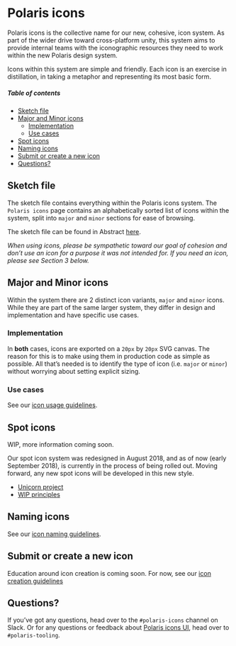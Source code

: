 # Polaris icons

Polaris icons is the collective name for our new, cohesive, icon system. As part of the wider drive toward cross-platform unity, this system aims to provide internal teams with the iconographic resources they need to work within the new Polaris design system.

Icons within this system are simple and friendly. Each icon is an exercise in distillation, in taking a metaphor and representing its most basic form.

##### Table of contents

- [Sketch file](#sketch-file)
- [Major and Minor icons](#major-and-minor-icons)
  - [Implementation](#implementation)
  - [Use cases](#use-cases)
- [Spot icons](#spot-icons)
- [Naming icons](#naming-icons)
- [Submit or create a new icon](#submit-or-create-a-new-icon)
- [Questions?](#questions)

## Sketch file

The sketch file contains everything within the Polaris icons system. The `Polaris icons` page contains an alphabetically sorted list of icons within the system, split into `major` and `minor` sections for ease of browsing.

The sketch file can be found in Abstract [here](https://share.abstractapp.com/f348c474-832c-4032-8867-4c84286d8666).

_When using icons, please be sympathetic toward our goal of cohesion and don’t use an icon for a purpose it was not intended for. If you need an icon, please see *Section 3* below._

## Major and Minor icons

Within the system there are 2 distinct icon variants, `major` and `minor` icons. While they are part of the same larger system, they differ in design and implementation and have specific use cases.

### Implementation

In **both** cases, icons are exported on a `20px` by `20px` SVG canvas. The reason for this is to make using them in production code as simple as possible. All that’s needed is to identify the type of icon (i.e. `major` or `minor`) without worrying about setting explicit sizing.

### Use cases

See our [icon usage guidelines](https://polaris.shopify.com/design/icons).

## Spot icons

WIP, more information coming soon.

Our spot icon system was redesigned in August 2018, and as of now (early September 2018), is currently in the process of being rolled out. Moving forward, any new spot icons will be developed in this new style.

- [Unicorn project](https://unicorn.shopify.io/projects/5221)
- [WIP principles](https://docs.google.com/document/d/1Tq4s_afceREkXeeA5WmfAdScAqfu3AcJCiVXRCqlOsQ/edit)

## Naming icons

See our [icon naming guidelines](https://polaris.shopify.com/content/naming#section-icons).

## Submit or create a new icon

Education around icon creation is coming soon. For now, see our [icon creation guidelines](https://vault.shopify.com/Polaris-icon-creation-guidelines)

## Questions?

If you’ve got any questions, head over to the `#polaris-icons` channel on Slack. Or for any questions or feedback about [Polaris icons UI](https://polaris-icons.shopify.com), head over to `#polaris-tooling`.
